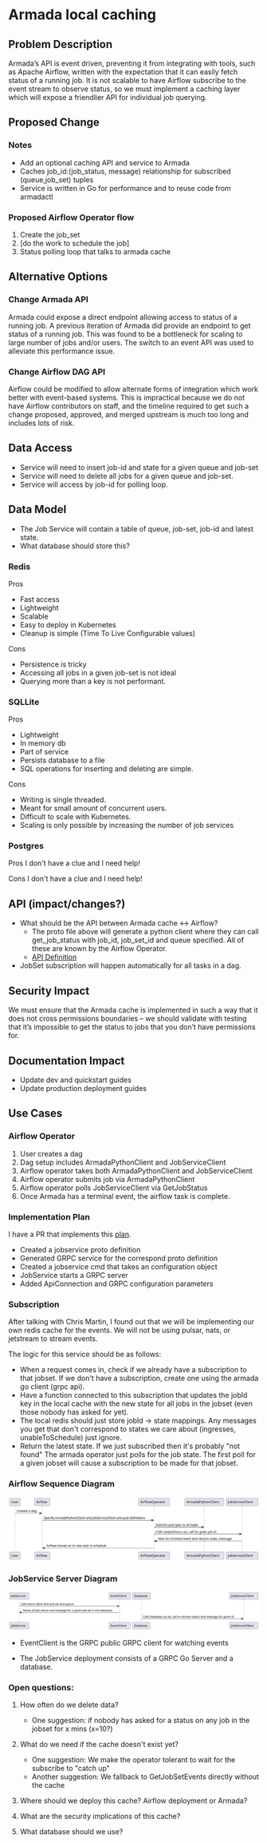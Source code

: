 # Armada local caching

## Problem Description
Armada’s API is event driven, preventing it from integrating with tools, such as Apache Airflow, written with the expectation that it can easily fetch status of a running job. It is not scalable to have Airflow subscribe to the event stream to observe status, so we must implement a caching layer which will expose a friendlier API for individual job querying.

## Proposed Change
### Notes
- Add an optional caching API and service to Armada
- Caches job_id:(job_status, message) relationship for subscribed (queue,job_set) tuples
- Service is written in Go for performance and to reuse code from armadactl

### Proposed Airflow Operator flow
1. Create the job_set
2. [do the work to schedule the job]
3. Status polling loop that talks to armada cache

## Alternative Options

### Change Armada API
Armada could expose a direct endpoint allowing access to status of a running job.
A previous iteration of Armada did provide an endpoint to get status of a running job.  This was found to be a bottleneck for scaling to large number of jobs and/or users.  The switch to an event API was used to alleviate this performance issue.

### Change Airflow DAG API
Airflow could be modified to allow alternate forms of integration which work better with event-based systems.
This is impractical because we do not have Airflow contributors on staff, and the timeline required to get such a change proposed, approved, and merged upstream is much too long and includes lots of risk.
 
## Data Access
- Service will need to insert job-id and state for a given queue and job-set
- Service will need to delete all jobs for a given queue and job-set.
- Service will access by job-id for polling loop.
## Data Model
 - The Job Service will contain a table of queue, job-set, job-id and latest state.
 - What database should store this?
### Redis
Pros
  - Fast access
  - Lightweight
  - Scalable
  - Easy to deploy in Kubernetes
  - Cleanup is simple (Time To Live Configurable values)

Cons
  - Persistence is tricky
  - Accessing all jobs in a given job-set is not ideal
  - Querying more than a key is not performant.

### SQLLite
Pros
  - Lightweight
  - In memory db
  - Part of service
  - Persists database to a file
  - SQL operations for inserting and deleting are simple.

Cons
  - Writing is single threaded.
  - Meant for small amount of concurrent users.
  - Difficult to scale with Kubernetes.
  - Scaling is only possible by increasing the number of job services

### Postgres

Pros
  I don't have a clue and I need help!  

Cons
  I don't have a clue and I need help!

## API (impact/changes?)
- What should be the API between Armada cache <-> Airflow?
  - The proto file above will generate a python client where they can call get_job_status with job_id, job_set_id and queue specified.  All of these are known by the Airflow Operator.
  - [API Definition](https://github.com/G-Research/armada/blob/master/pkg/api/jobservice/jobservice.proto)
- JobSet subscription will happen automatically for all tasks in a dag.   

## Security Impact
We must ensure that the Armada cache is implemented in such a way that it does not cross permissions boundaries – we should validate with testing that it’s impossible to get the status to jobs that you don’t have permissions for.

## Documentation Impact
- Update dev and quickstart guides
- Update production deployment guides

## Use Cases

### Airflow Operator
1) User creates a dag
2) Dag setup includes ArmadaPythonClient and JobServiceClient
3) Airflow operator takes both ArmadaPythonClient and JobServiceClient
4) Airflow operator submits job via ArmadaPythonClient
5) Airflow operator polls JobServiceClient via GetJobStatus 
6) Once Armada has a terminal event, the airflow task is complete.

### Implementation Plan

I have a PR that implements this [plan](https://github.com/G-Research/armada/pull/1122).
- Created a jobservice proto definition
- Generated GRPC service for the correspond proto definition
- Created a jobservice cmd that takes an configuration object
- JobService starts a GRPC server
- Added ApiConnection and GRPC configuration parameters


### Subscription

After talking with Chris Martin, I found out that we will be implementing our own redis cache for the events.  We will not be using pulsar, nats, or jetstream to stream events.

The logic for this service should be as follows:

- When a request comes in, check if we already have a subscription to that jobset.
If we don't have a subscription, create one using the armada go client (grpc api).
- Have a function connected to this subscription that updates the jobId key in the local cache with the new state for all jobs in the jobset (even those nobody has asked for yet).  
- The local redis should just store jobId -> state mappings.  Any messages you get that don't correspond to states we care about (ingresses, unableToSchedule) just ignore.
- Return the latest state.  If we just subscribed then it's probably "not found"
The armada operator just polls for the job state. The first poll for a given jobset will cause a subscription to be made for that jobset.

### Airflow Sequence Diagram

![AirflowSequence](./airflow-sequence.svg)


### JobService Server Diagram

![JobService](./job-service.svg)

- EventClient is the GRPC public GRPC client for watching events

- The JobService deployment consists of a GRPC Go Server and a database.

### Open questions:

1) How often do we delete data?
   - One suggestion:  if nobody has asked for a status on any job in the jobset for x mins (x=10?)
2) What do we need if the cache doesn't exist yet?
   - One suggestion: We make the operator tolerant to wait for the subscribe to "catch up"
   - Another suggestion: We fallback to GetJobSetEvents directly without the cache 

3) Where should we deploy this cache?  Airflow deployment or Armada?

4) What are the security implications of this cache?

5) What database should we use?